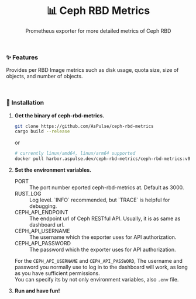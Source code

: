 <h1 align="center" style="border-bottom: none;">📊 Ceph RBD Metrics</h1>
<p align="center">Prometheus exporter for more detailed metrics of Ceph RBD</p>

<br />


### ✨ Features
Provides per RBD Image metrics such as disk usage, quota size, size of objects, and number of objects.

<br />

### 💠 Installation
1. **Get the binary of ceph-rbd-metrics.**
   ```sh
   git clone https://github.com/AsPulse/ceph-rbd-metrics
   cargo build --release
   ```
   or
   ```sh
   # currently linux/amd64, linux/arm64 supported
   docker pull harbor.aspulse.dev/ceph-rbd-metrics/ceph-rbd-metrics:v0.1.0`
   ```

  
2. **Set the environment variables.**
   <dl>
     <dt>PORT</dt>
     <dd>The port number eported ceph-rbd-metrics at. Default as 3000.</dd>
     <dt>RUST_LOG</dt>  
     <dd>Log level. `INFO` recommended, but `TRACE` is helpful for debugging.</dd>
     <dt>CEPH_API_ENDPOINT</dt>  
     <dd>The endpoint url of Ceph RESTful API.  Usually, it is as same as dashboard url.</dd>
     <dt>CEPH_API_USERNAME</dt>  
     <dd>The username which the exporter uses for API authorization.</dd>
     <dt>CEPH_API_PASSWORD</dt>  
     <dd>The password which the exporter uses for API authorization.</dd>
   </dd>   

   For the `CEPH_API_USERNAME` and `CEPH_API_PASSWORD`, The username and password you normally use to log in to the dashboard will work, as long as you have sufficient permissions.  
   You can specify its by not only environment variables, also `.env` file.

3. **Run and have fun!**
